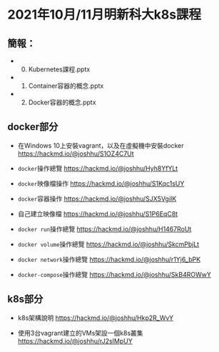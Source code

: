 # 2021年10月/11月明新科大k8s課程

## 簡報：

* 0. Kubernetes課程.pptx
* 1. Container容器的概念.pptx
* 2. Docker容器的概念.pptx

## docker部分

* 在Windows 10上安裝vagrant，以及在虛擬機中安裝docker
https://hackmd.io/@joshhu/S1OZ4C7Ut

* `docker`操作總覽
https://hackmd.io/@joshhu/Hyh8YfYLt

* `docker`映像檔操作
https://hackmd.io/@joshhu/S1Kqc1sUY

* `docker`容器操作
https://hackmd.io/@joshhu/SJX5VgiIK

* 自己建立映像檔
https://hackmd.io/@joshhu/S1P6EqC8t

* `docker run`操作總覽
https://hackmd.io/@joshhu/H1467RoUt

* `docker volume`操作總覽
https://hackmd.io/@joshhu/SkcmPbjLt

* `docker network`操作總覽
https://hackmd.io/@joshhu/r1Yj6_bPK

* `docker-compose`操作總覽
https://hackmd.io/@joshhu/SkB4ROWwY

## k8s部分

* k8s架構說明
https://hackmd.io/@joshhu/Hkp2R_WvY

* 使用3台vagrant建立的VMs架設一個k8s叢集
https://hackmd.io/@joshhu/rJ2sIMpUY